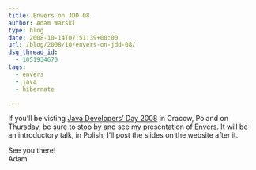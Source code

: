 ```yaml
---
title: Envers on JDD 08
author: Adam Warski
type: blog
date: 2008-10-14T07:51:39+00:00
url: /blog/2008/10/envers-on-jdd-08/
dsq_thread_id:
  - 1051934670
tags:
  - envers
  - java
  - hibernate

---
```

If you&#8217;ll be visting [Java Developers&#8217; Day 2008][1] in Cracow, Poland on Thursday, be sure to stop by and see my presentation of [Envers][2]. It will be an introductory talk, in Polish; I&#8217;ll post the slides on the website after it.

See you there!  
Adam

 [1]: http://08.jdd.org.pl/
 [2]: http://www.jboss.org/envers
